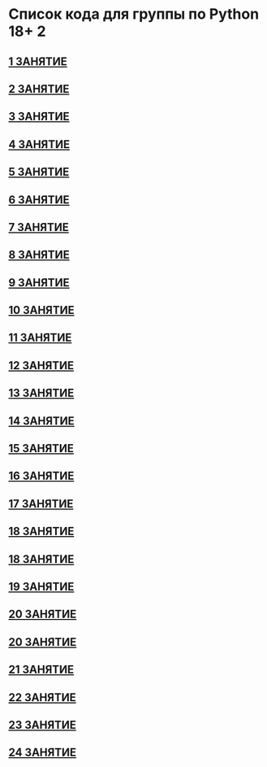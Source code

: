 # Список кода для группы по Python 18+ 2


## <a href="">1 ЗАНЯТИЕ</a>
## <a href="https://github.com/isakura313/python_18_2_2">2 ЗАНЯТИЕ</a>
## <a href="https://github.com/isakura313/third_22_2">3 ЗАНЯТИЕ</a>
## <a href="https://github.com/isakura313/mnog_test">4 ЗАНЯТИЕ</a>
## <a href="https://github.com/isakura313/29_2.git">5 ЗАНЯТИЕ</a>
## <a href="https://github.com/isakura313/01_2_2.git">6 ЗАНЯТИЕ</a>
## <a href="https://github.com/isakura313/6_05.git">7 ЗАНЯТИЕ</a>
## <a href="https://github.com/isakura313/8_02">8 ЗАНЯТИЕ</a>
## <a href="https://github.com/isakura313/13_05_2.git">9 ЗАНЯТИЕ</a>
## <a href="https://github.com/isakura313/15_05_3.git">10 ЗАНЯТИЕ</a>
## <a href="https://github.com/isakura313/20_05_02.git">11 ЗАНЯТИЕ</a>
## <a href="https://github.com/isakura313/22_05_02">12 ЗАНЯТИЕ</a>
## <a href="https://github.com/isakura313/27_05_2.git">13 ЗАНЯТИЕ</a>
## <a href="https://github.com/isakura313/29_14_02.git">14 ЗАНЯТИЕ</a>
## <a href="https://github.com/isakura313/03_15_02">15 ЗАНЯТИЕ</a>
## <a href="https://github.com/isakura313/05_16_02">16 ЗАНЯТИЕ</a>
## <a href="https://colab.research.google.com/drive/1agouE3NiA5JBXnwwlCnI5yeRDXs3iCzz?usp=sharing">17 ЗАНЯТИЕ</a>
## <a href="https://github.com/isakura313/12_06.git">18 ЗАНЯТИЕ</a>
## <a href="https://colab.research.google.com/drive/1agouE3NiA5JBXnwwlCnI5yeRDXs3iCzz?usp=sharing">18 ЗАНЯТИЕ</a>
## <a href="https://colab.research.google.com/drive/1Ja9q76VkaJ5k7bTLz9lvVuhfykjcJ17n?usp=sharing">19 ЗАНЯТИЕ</a>
## <a href="https://github.com/isakura313/web_test">20 ЗАНЯТИЕ</a>
## <a href="https://colab.research.google.com/drive/1XGiDj7kwc01uMYt_lC7IEyLtd5qIZkWM?usp=sharing">20 ЗАНЯТИЕ</a>
## <a href="https://github.com/isakura313/26_06_02_web">21 ЗАНЯТИЕ</a>
## <a href="https://github.com/isakura313/blog_django2">22 ЗАНЯТИЕ</a>
## <a href="https://github.com/isakura313/blog_django2.git">23 ЗАНЯТИЕ</a>
## <a href="https://github.com/isakura313/blog_django2.git">24 ЗАНЯТИЕ</a>
